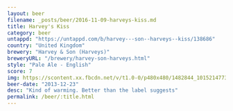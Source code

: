 ```yaml
---
layout: beer
filename: _posts/beer/2016-11-09-harveys-kiss.md
title: Harvey's Kiss
category: beer
untappd: "https://untappd.com/b/harvey---son--harveys--kiss/138686"
country: "United Kingdom"
brewery: "Harvey & Son (Harveys)"
breweryURL: "/brewery/harvey-son-harveys.html"
style: "Pale Ale - English"
score: 7
img: https://scontent.xx.fbcdn.net/v/t1.0-0/p480x480/1482844_10152147733228745_1616012407_n.jpg?oh=54b1ec34b244817a3d4e6b2da6741b44&oe=5A1A718B
beer-date: "2013-12-23"
desc: "Kind of warming. Better than the label suggests"
permalink: /beer/:title.html
---
```

